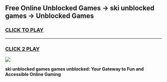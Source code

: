 
## Free Online Unblocked Games → ski unblocked games → Unblocked Games
<h3>
<a href="https://premium.freeplayer.one?title=ski_unblocked_games&ref=21F">CLICK TO PLAY</a></h3>
<hr>

<h3>
<a href="https://premium.freeplayer.one?title=ski_unblocked_games&ref=21F">CLICK 2 PLAY</a>
  
</h3>

<a href="https://premium.freeplayer.one?title=ski_unblocked_games&ref=21F/"><img src="https://clearcache.store/games.png"></a>


**ski unblocked games games unblocked: Your Gateway to Fun and Accessible Online Gaming**
